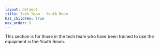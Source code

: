 ```yaml
---
layout: default
title: Tech Team - Youth Room
has_children: true
nav_order: 5
---
```


This section is for those in the tech team who have been trained to use the equipment in the Youth Room.
